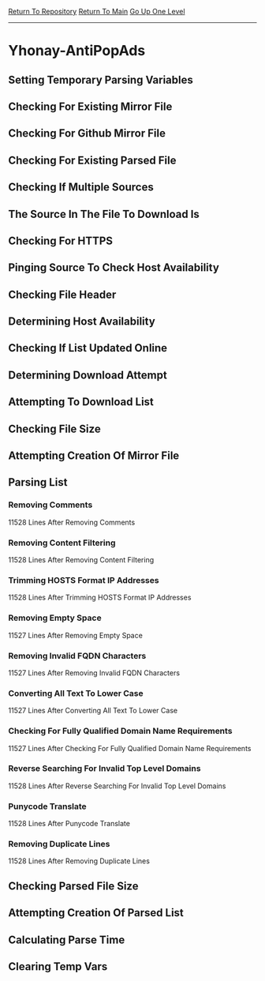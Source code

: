 [Return To Repository](https://github.com/deathbybandaid/piholeparser/)
[Return To Main](https://github.com/deathbybandaid/piholeparser/blob/master/RecentRunLogs/Mainlog.md)
[Go Up One Level](https://github.com/deathbybandaid/piholeparser/blob/master/RecentRunLogs/TopLevelScripts/30-Processing-External-Blacklists.md)
____________________________________
# Yhonay-AntiPopAds
## Setting Temporary Parsing Variables
## Checking For Existing Mirror File
## Checking For Github Mirror File
## Checking For Existing Parsed File
## Checking If Multiple Sources
## The Source In The File To Download Is
## Checking For HTTPS
## Pinging Source To Check Host Availability
## Checking File Header
## Determining Host Availability
## Checking If List Updated Online
## Determining Download Attempt
## Attempting To Download List
## Checking File Size
## Attempting Creation Of Mirror File
## Parsing List
### Removing Comments
11528 Lines After Removing Comments
### Removing Content Filtering
11528 Lines After Removing Content Filtering
### Trimming HOSTS Format IP Addresses
11528 Lines After Trimming HOSTS Format IP Addresses
### Removing Empty Space
11527 Lines After Removing Empty Space
### Removing Invalid FQDN Characters
11527 Lines After Removing Invalid FQDN Characters
### Converting All Text To Lower Case
11527 Lines After Converting All Text To Lower Case
### Checking For Fully Qualified Domain Name Requirements
11527 Lines After Checking For Fully Qualified Domain Name Requirements
### Reverse Searching For Invalid Top Level Domains
11528 Lines After Reverse Searching For Invalid Top Level Domains
### Punycode Translate
11528 Lines After Punycode Translate
### Removing Duplicate Lines
11528 Lines After Removing Duplicate Lines
## Checking Parsed File Size
## Attempting Creation Of Parsed List
## Calculating Parse Time
## Clearing Temp Vars
